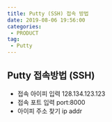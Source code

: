 ```yaml
---
title: Putty (SSH) 접속 방법
date: 2019-08-06 19:56:00
categories:
 - PRODUCT
tag:
 - Putty
---
```


## Putty 접속방법 (SSH)

- 접속 아이피 입력
  128.134.123.123
- 접속 포트 입력
  port:8000
- 아이피 주소 찾기 ip addr

